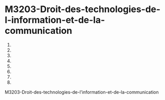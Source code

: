 # M3203-Droit-des-technologies-de-l-information-et-de-la-communication

1. 
2. 
3. 
4. 
5. 
6. 
7. 
8. 

M3203-Droit-des-technologies-de-l’information-et-de-la-communication
